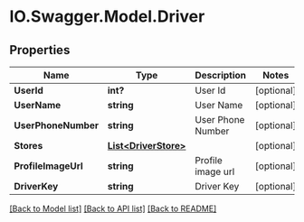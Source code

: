 # IO.Swagger.Model.Driver
## Properties

Name | Type | Description | Notes
------------ | ------------- | ------------- | -------------
**UserId** | **int?** | User Id | [optional] 
**UserName** | **string** | User Name | [optional] 
**UserPhoneNumber** | **string** | User Phone Number | [optional] 
**Stores** | [**List&lt;DriverStore&gt;**](DriverStore.md) |  | [optional] 
**ProfileImageUrl** | **string** | Profile image url | [optional] 
**DriverKey** | **string** | Driver Key | [optional] 

[[Back to Model list]](../README.md#documentation-for-models) [[Back to API list]](../README.md#documentation-for-api-endpoints) [[Back to README]](../README.md)

